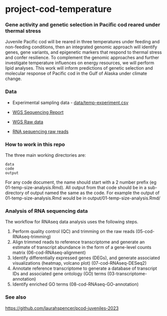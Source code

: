 # project-cod-temperature

### Gene activity and genetic selection in Pacific cod reared under thermal stress

Juvenile Pacific cod will be reared in three temperatures under feeding and non-feeding conditions, then an integrated genomic approach will identify genes, gene variants, and epigenetic markers that respond to thermal stress and confer resilience. To complement the genomic approaches and further investigate temperature influences on energy resources, we will perform lipid analyses. This work will inform predictions of genetic selection and molecular response of Pacific cod in the Gulf of Alaska under climate change.

### Data

-   Experimental sampling data - [data/temp-experiment.csv](https://github.com/RobertsLab/project-cod-temperature/blob/main/data/temp-experiment.csv)

-   [WGS Sequencing Report](https://htmlpreview.github.io/?https://github.com/RobertsLab/project-cod-temperature/blob/main/output/Report_X202SC23041287-Z01-F001_20230611235113-4/X202SC23041287-Z01-F001_Report.html)

-   [WGS Raw data](https://owl.fish.washington.edu/nightingales/G_macrocephalus/H202SC23041287/01.RawData/)

-   [RNA sequencing raw reads](https://owl.fish.washington.edu/nightingales/G_macrocephalus/30-943133806/)

### How to work in this repo

The three main working directories are:

```         
data
code
output
```

For any code document, the name should start with a 2 number prefix (eg 01-temp-size-analysis.Rmd). All output from that code should be in a sub-directory of output named the same as the code. For example the output of 01-temp-size-analysis.Rmd would be in output/01-temp-size-analysis.Rmd/

### Analysis of RNA sequencing data

The workflow for RNAseq data analysis uses the following steps.

1.  Perform quality control (QC) and trimming on the raw reads (05-cod-RNAseq-trimming)
2.  Align trimmed reads to reference transcriptome and generate an estimate of transcript abundance in the form of a gene-level counts matrix (06-cod-RNAseq-alignment)
3.  Identify differentially expressed genes (DEGs), and generate associated visualizations (heatmap, volcano plot) (07-cod-RNAseq-DESeq2)
4.  Annotate reference transcriptome to generate a database of transcript IDs and associated gene ontology (GO) terms (03-transcriptome-annotation)
5.  Identify enriched GO terms (08-cod-RNAseq-GO-annotation)

### See also

<https://github.com/laurahspencer/pcod-juveniles-2023>

